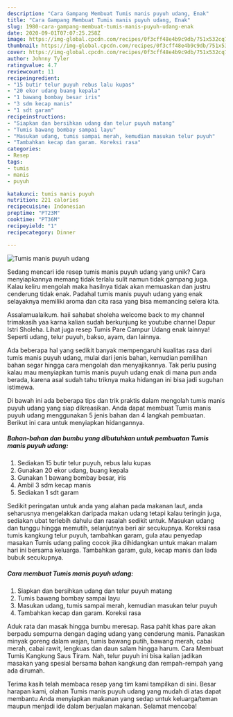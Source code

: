 ```yaml
---
description: "Cara Gampang Membuat Tumis manis puyuh udang, Enak"
title: "Cara Gampang Membuat Tumis manis puyuh udang, Enak"
slug: 1980-cara-gampang-membuat-tumis-manis-puyuh-udang-enak
date: 2020-09-01T07:07:25.258Z
image: https://img-global.cpcdn.com/recipes/0f3cff48e4b9c9db/751x532cq70/tumis-manis-puyuh-udang-foto-resep-utama.jpg
thumbnail: https://img-global.cpcdn.com/recipes/0f3cff48e4b9c9db/751x532cq70/tumis-manis-puyuh-udang-foto-resep-utama.jpg
cover: https://img-global.cpcdn.com/recipes/0f3cff48e4b9c9db/751x532cq70/tumis-manis-puyuh-udang-foto-resep-utama.jpg
author: Johnny Tyler
ratingvalue: 4.7
reviewcount: 11
recipeingredient:
- "15 butir telur puyuh rebus lalu kupas"
- "20 ekor udang buang kepala"
- "1 bawang bombay besar iris"
- "3 sdm kecap manis"
- "1 sdt garam"
recipeinstructions:
- "Siapkan dan bersihkan udang dan telur puyuh matang"
- "Tumis bawang bombay sampai layu"
- "Masukan udang, tumis sampai merah, kemudian masukan telur puyuh"
- "Tambahkan kecap dan garam. Koreksi rasa"
categories:
- Resep
tags:
- tumis
- manis
- puyuh

katakunci: tumis manis puyuh 
nutrition: 221 calories
recipecuisine: Indonesian
preptime: "PT23M"
cooktime: "PT36M"
recipeyield: "1"
recipecategory: Dinner

---
```



![Tumis manis puyuh udang](https://img-global.cpcdn.com/recipes/0f3cff48e4b9c9db/751x532cq70/tumis-manis-puyuh-udang-foto-resep-utama.jpg)

Sedang mencari ide resep tumis manis puyuh udang yang unik? Cara menyiapkannya memang tidak terlalu sulit namun tidak gampang juga. Kalau keliru mengolah maka hasilnya tidak akan memuaskan dan justru cenderung tidak enak. Padahal tumis manis puyuh udang yang enak selayaknya memiliki aroma dan cita rasa yang bisa memancing selera kita.

Assalamualaikum. haii sahabat sholeha welcome back to my channel trimakasih yaa karna kalian sudah berkunjung ke youtube channel Dapur Istri Sholeha. Lihat juga resep Tumis Pare Campur Udang enak lainnya! Seperti udang, telur puyuh, bakso, ayam, dan lainnya.

Ada beberapa hal yang sedikit banyak mempengaruhi kualitas rasa dari tumis manis puyuh udang, mulai dari jenis bahan, kemudian pemilihan bahan segar hingga cara mengolah dan menyajikannya. Tak perlu pusing kalau mau menyiapkan tumis manis puyuh udang enak di mana pun anda berada, karena asal sudah tahu triknya maka hidangan ini bisa jadi suguhan istimewa.


Di bawah ini ada beberapa tips dan trik praktis dalam mengolah tumis manis puyuh udang yang siap dikreasikan. Anda dapat membuat Tumis manis puyuh udang menggunakan 5 jenis bahan dan 4 langkah pembuatan. Berikut ini cara untuk menyiapkan hidangannya.

<!--inarticleads1-->

##### Bahan-bahan dan bumbu yang dibutuhkan untuk pembuatan Tumis manis puyuh udang:

1. Sediakan 15 butir telur puyuh, rebus lalu kupas
1. Gunakan 20 ekor udang, buang kepala
1. Gunakan 1 bawang bombay besar, iris
1. Ambil 3 sdm kecap manis
1. Sediakan 1 sdt garam


Sedikit peringatan untuk anda yang alahan pada makanan laut, anda seharusnya mengelakkan daripada makan udang tetapi kalau teringin juga, sediakan ubat terlebih dahulu dan rasalah sedikit untuk. Masukan udang dan tunggu hingga memutih, selanjutnya beri air secukupnya. Koreksi rasa tumis kangkung telur puyuh, tambahkan garam, gula atau penyedap masakan Tumis udang paling cocok jika dihidangkan untuk makan malam hari ini bersama keluarga. Tambahkan garam, gula, kecap manis dan lada bubuk secukupnya. 

<!--inarticleads2-->

##### Cara membuat Tumis manis puyuh udang:

1. Siapkan dan bersihkan udang dan telur puyuh matang
1. Tumis bawang bombay sampai layu
1. Masukan udang, tumis sampai merah, kemudian masukan telur puyuh
1. Tambahkan kecap dan garam. Koreksi rasa


Aduk rata dan masak hingga bumbu meresap. Rasa pahit khas pare akan berpadu sempurna dengan daging udang yang cenderung manis. Panaskan minyak goreng dalam wajan, tumis bawang putih, bawang merah, cabai merah, cabai rawit, lengkuas dan daun salam hingga harum. Cara Membuat Tumis Kangkung Saus Tiram. Nah, telur puyuh ini bisa kalian jadikan masakan yang spesial bersama bahan kangkung dan rempah-rempah yang ada dirumah. 

Terima kasih telah membaca resep yang tim kami tampilkan di sini. Besar harapan kami, olahan Tumis manis puyuh udang yang mudah di atas dapat membantu Anda menyiapkan makanan yang sedap untuk keluarga/teman maupun menjadi ide dalam berjualan makanan. Selamat mencoba!

